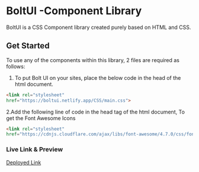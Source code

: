 # BoltUI -Component Library 

BoltUI is a CSS Component library created purely based on HTML and CSS.

## Get Started

To use any of the components within this library, 2 files are required as follows:
1. To put Bolt UI on your sites, place the below code in the head of the html document.
```html
<link rel="stylesheet"
href="https://boltui.netlify.app/CSS/main.css">
```
2.Add the following line of code in the head tag of the html document, To get the Font Awesome Icons
```html
<link rel="stylesheet" 
href="https://cdnjs.cloudflare.com/ajax/libs/font-awesome/4.7.0/css/font-awesome.min.css">
```
### Live Link & Preview
[Deployed Link](https://boltui.netlify.app/index.html)
 
